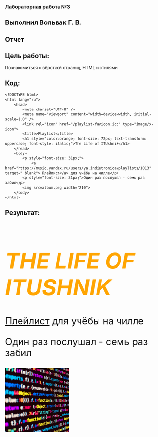 ### Лабораторная работа №3 
## Выполнил Вольвак Г. В.
## Отчет
## Цель работы:
Познакомиться с вёрсткой страниц, HTML и стилями
## Код:
```shell
<!DOCTYPE html>
<html lang="ru">
    <head>
        <meta charset="UTF-8" />
        <meta name="viewport" content="width=device-width, initial-scale=1.0" />
        <link rel="icon" href="/playlist-favicon.ico" type="image/x-icon">
        <title>Playlist</title>
        <h1 style="color:orange; font-size: 72px; text-transform: uppercase; font-style: italic;">The Life of ITUshnik</h1>
    </head>
    <body>
        <p style="font-size: 31px;">
            <a href="https://music.yandex.ru/users/ya.indietronica/playlists/1013" target="_blank"> Плейлист</a> для учёбы на чилле</p>
        <p style="font-size: 31px;">Один раз послушал - семь раз забил</p>
        <img src=album.png width="210">
    </body>
</html>    
```
## Результат:
<!DOCTYPE html>
<html lang="ru">
    <head>
        <meta charset="UTF-8" />
        <meta name="viewport" content="width=device-width, initial-scale=1.0" />
        <link rel="icon" href="/playlist-favicon.ico" type="image/x-icon">
        <title>Playlist</title>
        <h1 style="color:orange; font-size: 72px; text-transform: uppercase; font-style: italic;">The Life of ITUshnik</h1>
    </head>
    <body>
        <p style="font-size: 31px;">
            <a href="https://music.yandex.ru/users/ya.indietronica/playlists/1013" target="_blank"> Плейлист</a> для учёбы на чилле</p>
        <p style="font-size: 31px;">Один раз послушал - семь раз забил</p>
        <img src=album.png width="210">
    </body>
</html>    

